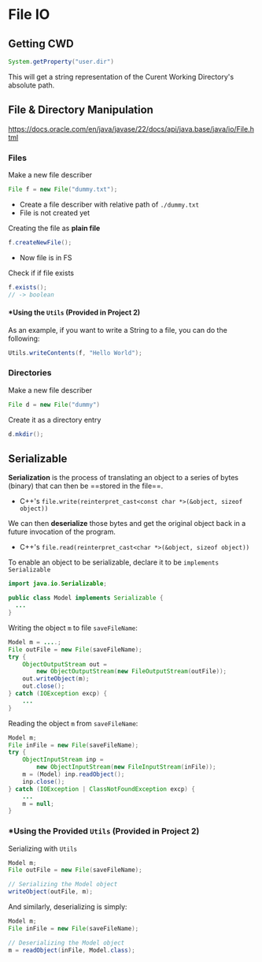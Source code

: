 File IO
===
## Getting CWD
```java
System.getProperty("user.dir")
```
This will get a string representation of the Curent Working Directory's absolute path.

## File & Directory Manipulation
https://docs.oracle.com/en/java/javase/22/docs/api/java.base/java/io/File.html
### Files
Make a new file describer
```java
File f = new File("dummy.txt");
```
- Create a file describer with relative path of `./dummy.txt`
- File is not created yet

Creating the file as **plain file**
```java
f.createNewFile();
```
- Now file is in FS

Check if if file exists
```java
f.exists();
// -> boolean
```

#### \*Using the `Utils` (Provided in Project 2)
As an example, if you want to write a String to a file, you can do the following:

```java
Utils.writeContents(f, "Hello World");
```

### Directories
Make a new file describer
```java
File d = new File("dummy")
```

Create it as a directory entry
```java
d.mkdir();
```


## Serializable
**Serialization** is the process of translating an object to a series of bytes (binary) that can then be ==stored in the file==.
- C++'s `file.write(reinterpret_cast<const char *>(&object, sizeof object))`

We can then **deserialize** those bytes and get the original object back in a future invocation of the program.
- C++'s `file.read(reinterpret_cast<char *>(&object, sizeof object))`

To enable an object to be serializable, declare it to be `implements Serializable`
```java
import java.io.Serializable;

public class Model implements Serializable {
  ...
}
```

Writing the object `m` to file `saveFileName`:
```java
Model m = ....;
File outFile = new File(saveFileName);
try {
    ObjectOutputStream out =
        new ObjectOutputStream(new FileOutputStream(outFile));
    out.writeObject(m);
    out.close();
} catch (IOException excp) {
    ...
}
```


Reading the object `m` from `saveFileName`:
```java
Model m;
File inFile = new File(saveFileName);
try {
    ObjectInputStream inp =
        new ObjectInputStream(new FileInputStream(inFile));
    m = (Model) inp.readObject();
    inp.close();
} catch (IOException | ClassNotFoundException excp) {
    ...
    m = null;
}
```

### \*Using the Provided `Utils` (Provided in Project 2)
Serializing with `Utils`

```java
Model m;
File outFile = new File(saveFileName);

// Serializing the Model object
writeObject(outFile, m);
```

And similarly, deserializing is simply:

```java
Model m;
File inFile = new File(saveFileName);

// Deserializing the Model object
m = readObject(inFile, Model.class);
```
